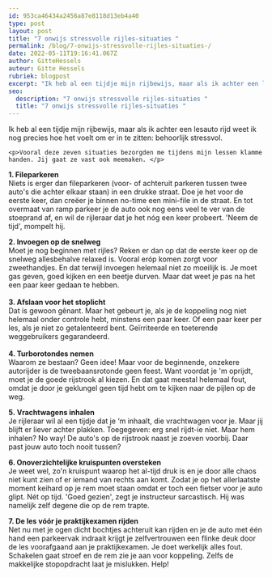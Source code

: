 ```yaml
---
id: 953ca46434a2456a87e8118d13eb4a40
type: post
layout: post
title: "7 onwijs stressvolle rijles-situaties "
permalink: /blog/7-onwijs-stressvolle-rijles-situaties-/
date: 2022-05-11T19:16:41.067Z
author: GitteHessels
auteur: Gitte Hessels
rubriek: blogpost
excerpt: "Ik heb al een tijdje mijn rijbewijs, maar als ik achter een lesauto rijd weet ik nog precies hoe het voelt om er in te zitten: behoorlijk stressvol.  "
seo:
  description: "7 onwijs stressvolle rijles-situaties "
  title: "7 onwijs stressvolle rijles-situaties "
---
```

Ik heb al een tijdje mijn rijbewijs, maar als ik achter een lesauto rijd weet ik nog precies hoe het voelt om er in te zitten: behoorlijk stressvol.  

    <p>Vooral deze zeven situaties bezorgden me tijdens mijn lessen klamme handen. Jij gaat ze vast ook meemaken. </p>
<p><strong>1. Fileparkeren</strong><br>Niets is erger dan fileparkeren (voor- of achteruit parkeren tussen twee auto's die achter elkaar staan) in een drukke straat. Doe je het voor de eerste keer, dan creëer je binnen no-time een mini-file in de straat. En tot overmaat van ramp parkeer je de auto ook nog eens veel te ver van de stoeprand af, en wil de rijleraar dat je het nóg een keer probeert. 'Neem de tijd', mompelt hij. </p>
<p><strong>2. Invoegen op de snelweg</strong><br>Moet je nog beginnen met rijles? Reken er dan op dat de eerste keer op de snelweg allesbehalve relaxed is. Vooral eróp komen zorgt voor zweethandjes. En dat terwijl invoegen helemaal niet zo moeilijk is. Je moet gas geven, goed kijken en een beetje durven. Maar dat weet je pas na het een paar keer gedaan te hebben. <br><br><strong>3. Afslaan voor het stoplicht </strong><br>Dat is gewoon gênant. Maar het gebeurt je, als je de koppeling nog niet helemaal onder controle hebt, minstens een paar keer. Of een paar keer per les, als je niet zo getalenteerd bent. Geïrriteerde en toeterende weggebruikers gegarandeerd. <br><br><strong>4. Turborotondes nemen</strong><br>Waarom ze bestaan? Geen idee! Maar voor de beginnende, onzekere autorijder is de tweebaansrotonde geen feest. Want voordat je 'm oprijdt, moet je de goede rijstrook al kiezen. En dat gaat meestal helemaal fout, omdat je door je geklungel geen tijd hebt om te kijken naar de pijlen op de weg. </p>
<p><strong>5. </strong><strong>Vrachtwagens inhalen</strong><br>Je rijleraar wil al een tijdje dat je ‘m inhaalt, die vrachtwagen voor je. Maar jij blijft er liever achter plakken. Toegegeven: erg snel rijdt-ie niet. Maar hem inhalen? No way! De auto's op de rijstrook naast je zoeven voorbij. Daar past jouw auto toch nooit tussen?</p>
<p><strong>6. Onoverzichtelijke kruispunten oversteken</strong><br>Je weet wel, zo'n kruispunt waarop het al-tijd druk is en je door alle chaos niet kunt zien of er iemand van rechts aan komt. Zodat je op het allerlaatste moment keihard op je rem moet staan omdat er toch een fietser voor je auto glipt. Nét op tijd. 'Goed gezien', zegt je instructeur sarcastisch. Hij was namelijk zelf degene die op de rem trapte.</p>
<p><strong>7. De les vóór je praktijkexamen rijden</strong><br>Net nu met je ogen dicht bochtjes achteruit kan rijden en je de auto met één hand een parkeervak indraait krijgt je zelfvertrouwen een flinke deuk door de les voorafgaand aan je praktijkexamen. Je doet werkelijk alles fout. Schakelen gaat stroef en de rem zie je aan voor koppeling. Zelfs de makkelijke stopopdracht laat je mislukken. Help! </p>  
